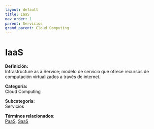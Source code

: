 ```yaml
---
layout: default
title: IaaS
nav_order: 1
parent: Servicios
grand_parent: Cloud Computing
---
```


# IaaS

**Definición:**  
Infrastructure as a Service; modelo de servicio que ofrece recursos de computación virtualizados a través de internet.

**Categoría:**  
Cloud Computing  

**Subcategoría:**  
Servicios

**Términos relacionados:**  
[PaaS](https://maleniski.github.io/diccionario-angl-tec-mx/docs/cloud-computing/servicios/paas.html), [SaaS](https://maleniski.github.io/diccionario-angl-tec-mx/docs/cloud-computing/servicios/saas.html)
